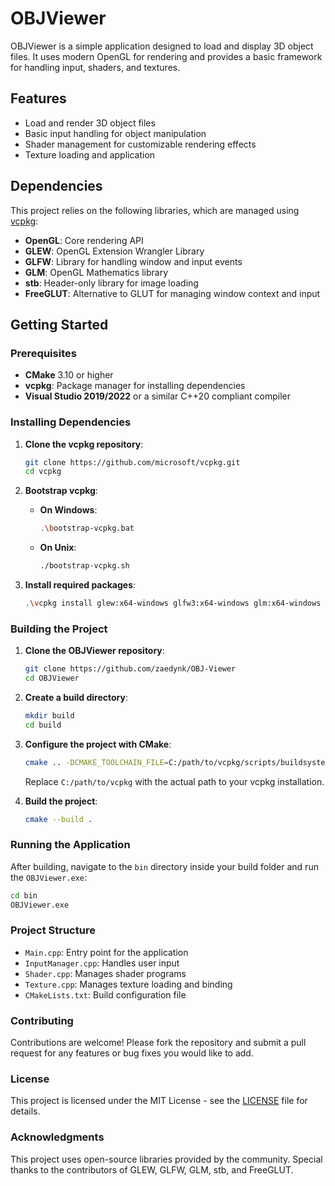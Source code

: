 
# OBJViewer

OBJViewer is a simple application designed to load and display 3D object files. It uses modern OpenGL for rendering and provides a basic framework for handling input, shaders, and textures.

## Features

- Load and render 3D object files
- Basic input handling for object manipulation
- Shader management for customizable rendering effects
- Texture loading and application

## Dependencies

This project relies on the following libraries, which are managed using [vcpkg](https://github.com/microsoft/vcpkg):

- **OpenGL**: Core rendering API
- **GLEW**: OpenGL Extension Wrangler Library
- **GLFW**: Library for handling window and input events
- **GLM**: OpenGL Mathematics library
- **stb**: Header-only library for image loading
- **FreeGLUT**: Alternative to GLUT for managing window context and input

## Getting Started

### Prerequisites

- **CMake** 3.10 or higher
- **vcpkg**: Package manager for installing dependencies
- **Visual Studio 2019/2022** or a similar C++20 compliant compiler

### Installing Dependencies

1. **Clone the vcpkg repository**:

   ```bash
   git clone https://github.com/microsoft/vcpkg.git
   cd vcpkg
   ```

2. **Bootstrap vcpkg**:

   - **On Windows**:

     ```bash
     .\bootstrap-vcpkg.bat
     ```

   - **On Unix**:

     ```bash
     ./bootstrap-vcpkg.sh
     ```

3. **Install required packages**:

   ```bash
   .\vcpkg install glew:x64-windows glfw3:x64-windows glm:x64-windows stb:x64-windows freeglut:x64-windows
   ```

### Building the Project

1. **Clone the OBJViewer repository**:

   ```bash
   git clone https://github.com/zaedynk/OBJ-Viewer
   cd OBJViewer
   ```

2. **Create a build directory**:

   ```bash
   mkdir build
   cd build
   ```

3. **Configure the project with CMake**:

   ```bash
   cmake .. -DCMAKE_TOOLCHAIN_FILE=C:/path/to/vcpkg/scripts/buildsystems/vcpkg.cmake
   ```

   Replace `C:/path/to/vcpkg` with the actual path to your vcpkg installation.

4. **Build the project**:

   ```bash
   cmake --build .
   ```

### Running the Application

After building, navigate to the `bin` directory inside your build folder and run the `OBJViewer.exe`:

```bash
cd bin
OBJViewer.exe
```

### Project Structure

- `Main.cpp`: Entry point for the application
- `InputManager.cpp`: Handles user input
- `Shader.cpp`: Manages shader programs
- `Texture.cpp`: Manages texture loading and binding
- `CMakeLists.txt`: Build configuration file

### Contributing

Contributions are welcome! Please fork the repository and submit a pull request for any features or bug fixes you would like to add.

### License

This project is licensed under the MIT License - see the [LICENSE](LICENSE) file for details.

### Acknowledgments

This project uses open-source libraries provided by the community. Special thanks to the contributors of GLEW, GLFW, GLM, stb, and FreeGLUT.
